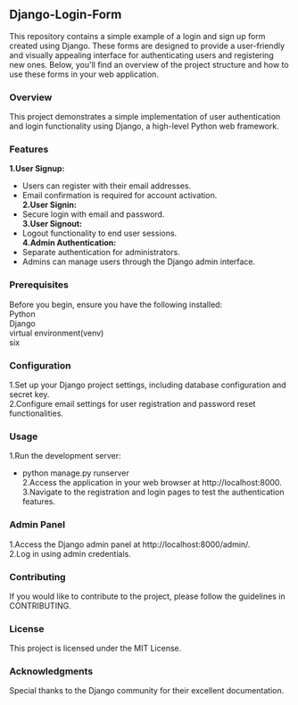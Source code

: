 ## Django-Login-Form
This repository contains a simple example of a login and sign up form created using Django. These forms are designed to provide a user-friendly and visually appealing interface for authenticating users and registering new ones. Below, you'll find an overview of the project structure and how to use these forms in your web application.  

### Overview
This project demonstrates a simple implementation of user authentication and login functionality using Django, a high-level Python web framework.  

### Features
**1.User Signup:**   
  - Users can register with their email addresses.   
  - Email confirmation is required for account activation.   
**2.User Signin:**   
  - Secure login with email and password.  
**3.User Signout:**   
  - Logout functionality to end user sessions.  
**4.Admin Authentication:**    
  - Separate authentication for administrators.   
  - Admins can manage users through the Django admin interface.   

### Prerequisites   
Before you begin, ensure you have the following installed:   
Python    
Django    
virtual environment(venv)   
six   

### Configuration  
1.Set up your Django project settings, including database configuration and secret key.   
2.Configure email settings for user registration and password reset functionalities.   

### Usage  
1.Run the development server:   
  - python manage.py runserver  
2.Access the application in your web browser at http://localhost:8000.   
3.Navigate to the registration and login pages to test the authentication features.   

### Admin Panel   
1.Access the Django admin panel at http://localhost:8000/admin/.   
2.Log in using admin credentials.   

### Contributing  
If you would like to contribute to the project, please follow the guidelines in CONTRIBUTING.   

### License  
This project is licensed under the MIT License.  

### Acknowledgments  
Special thanks to the Django community for their excellent documentation.  
